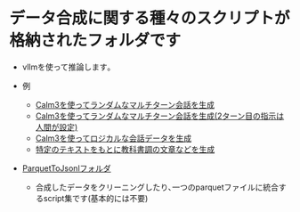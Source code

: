 # データ合成に関する種々のスクリプトが格納されたフォルダです
- vllmを使って推論します｡

- 例
  - [Calm3を使ってランダムなマルチターン会話を生成](./SyntheticTexts/0723free_multiturn_clean.py)
  - [Calm3を使ってランダムなマルチターン会話を生成(2ターン目の指示は人間が設定)](./SyntheticTexts/0801fixed_multiturn.py)
  - [Calm3を使ってロジカルな会話データを生成](./SyntheticTexts/0802logical_multiturn.py)
  - [特定のテキストをもとに教科書調の文章などを生成](./SyntheticTexts/0616cc_tanuki_f1_gen.sh)

- [ParquetToJsonlフォルダ](./ParquetToJsonl/)
  - 合成したデータをクリーニングしたり､一つのparquetファイルに統合するscript集です(基本的には不要)